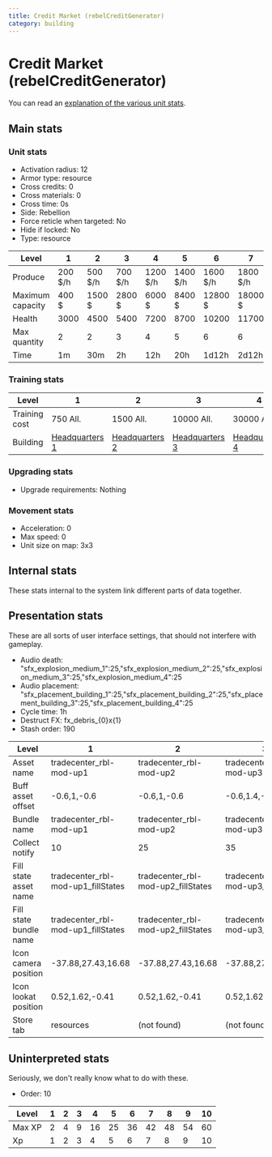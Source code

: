```yaml
---
title: Credit Market (rebelCreditGenerator)
category: building
---
```


# Credit Market (rebelCreditGenerator)

You can read an [explanation  of the various unit stats](unitexplained.md).

## Main stats

### Unit stats

  * Activation radius: 12
  * Armor type: resource
  * Cross credits: 0
  * Cross materials: 0
  * Cross time: 0s
  * Side: Rebellion
  * Force reticle when targeted: No
  * Hide if locked: No
  * Type: resource

|Level           |1      |2      |3      |4       |5       |6       |7       |8       |9       |10      |
|----------------|-------|-------|-------|--------|--------|--------|--------|--------|--------|--------|
|Produce         |200 $/h|500 $/h|700 $/h|1200 $/h|1400 $/h|1600 $/h|1800 $/h|2000 $/h|2200 $/h|2500 $/h|
|Maximum capacity|400 $  |1500 $ |2800 $ |6000 $  |8400 $  |12800 $ |18000 $ |24000 $ |52800 $ |120000 $|
|Health          |3000   |4500   |5400   |7200    |8700    |10200   |11700   |13200   |14700   |16200   |
|Max quantity    |2      |2      |3      |4       |5       |6       |6       |6       |6       |6       |
|Time            |1m     |30m    |2h     |12h     |20h     |1d12h   |2d12h   |4d      |6d      |1w3d    |


### Training stats

|Level        |1                             |2                             |3                             |4                             |5                             |6                             |7                             |8                             |9                             |10                             |
|-------------|------------------------------|------------------------------|------------------------------|------------------------------|------------------------------|------------------------------|------------------------------|------------------------------|------------------------------|-------------------------------|
|Training cost|750 All.                      |1500 All.                     |10000 All.                    |30000 All.                    |60000 All.                    |175000 All.                   |350000 All.                   |750000 All.                   |2000000 All.                  |3500000 All.                   |
|Building     |[Headquarters 1](rebelHQ.html)|[Headquarters 2](rebelHQ.html)|[Headquarters 3](rebelHQ.html)|[Headquarters 4](rebelHQ.html)|[Headquarters 5](rebelHQ.html)|[Headquarters 6](rebelHQ.html)|[Headquarters 7](rebelHQ.html)|[Headquarters 8](rebelHQ.html)|[Headquarters 9](rebelHQ.html)|[Headquarters 10](rebelHQ.html)|


### Upgrading stats

  * Upgrade requirements: Nothing

### Movement stats

  * Acceleration: 0
  * Max speed: 0
  * Unit size on map: 3x3

## Internal stats

These stats internal to the system link different parts of data together.


## Presentation stats

These are all sorts of user interface settings, that should not interfere with gameplay.

  * Audio death: "sfx_explosion_medium_1":25,"sfx_explosion_medium_2":25,"sfx_explosion_medium_3":25,"sfx_explosion_medium_4":25
  * Audio placement: "sfx_placement_building_1":25,"sfx_placement_building_2":25,"sfx_placement_building_3":25,"sfx_placement_building_4":25
  * Cycle time: 1h
  * Destruct FX: fx_debris_{0}x{1}
  * Stash order: 190

|Level                 |1                                 |2                                 |3                                 |4                                 |5                                 |6                                 |7                                 |8                                 |9                                 |10                                |
|----------------------|----------------------------------|----------------------------------|----------------------------------|----------------------------------|----------------------------------|----------------------------------|----------------------------------|----------------------------------|----------------------------------|----------------------------------|
|Asset name            |tradecenter_rbl-mod-up1           |tradecenter_rbl-mod-up2           |tradecenter_rbl-mod-up3           |tradecenter_rbl-mod-up4           |tradecenter_rbl-mod-up5           |tradecenter_rbl-mod-up6           |tradecenter_rbl-mod-up7           |tradecenter_rbl-mod-up8           |tradecenter_rbl-mod-up8           |tradecenter_rbl-mod-up8           |
|Buff asset offset     |-0.6,1,-0.6                       |-0.6,1,-0.6                       |-0.6,1.4,-0.6                     |-1.2,1.8,-1.2                     |-1.2,1.8,-1.2                     |-1.2,1.8,-1.2                     |-1.8,1.2,-1.6                     |-1.8,1.2,-1.6                     |-1.8,1.2,-1.6                     |-1.8,1.2,-1.6                     |
|Bundle name           |tradecenter_rbl-mod-up1           |tradecenter_rbl-mod-up2           |tradecenter_rbl-mod-up3           |tradecenter_rbl-mod-up4           |tradecenter_rbl-mod-up5           |tradecenter_rbl-mod-up6           |tradecenter_rbl-mod-up7           |tradecenter_rbl-mod-up8           |tradecenter_rbl-mod-up8           |tradecenter_rbl-mod-up8           |
|Collect notify        |10                                |25                                |35                                |60                                |70                                |80                                |90                                |100                               |110                               |125                               |
|Fill state asset name |tradecenter_rbl-mod-up1_fillStates|tradecenter_rbl-mod-up2_fillStates|tradecenter_rbl-mod-up3_fillStates|tradecenter_rbl-mod-up4_fillStates|tradecenter_rbl-mod-up5_fillStates|tradecenter_rbl-mod-up6_fillStates|tradecenter_rbl-mod-up7_fillStates|tradecenter_rbl-mod-up7_fillStates|tradecenter_rbl-mod-up7_fillStates|tradecenter_rbl-mod-up7_fillStates|
|Fill state bundle name|tradecenter_rbl-mod-up1_fillStates|tradecenter_rbl-mod-up2_fillStates|tradecenter_rbl-mod-up3_fillStates|tradecenter_rbl-mod-up4_fillStates|tradecenter_rbl-mod-up5_fillStates|tradecenter_rbl-mod-up6_fillStates|tradecenter_rbl-mod-up7_fillStates|tradecenter_rbl-mod-up7_fillStates|tradecenter_rbl-mod-up7_fillStates|tradecenter_rbl-mod-up7_fillStates|
|Icon camera position  |-37.88,27.43,16.68                |-37.88,27.43,16.68                |-37.88,27.43,16.68                |-41.78,30.16,18.87                |-41.78,30.16,18.87                |-41.78,30.16,18.87                |-44.52,31.83,19.62                |-47.05,30.01,16.18                |-47.05,30.01,16.18                |-47.05,30.01,16.18                |
|Icon lookat position  |0.52,1.62,-0.41                   |0.52,1.62,-0.41                   |0.52,1.62,-0.41                   |0.68,1.63,-0.05                   |0.68,1.63,-0.05                   |0.68,1.63,-0.05                   |0.57,1.54,-0.46                   |0.37,1.54,-0.73                   |0.37,1.54,-0.73                   |0.37,1.54,-0.73                   |
|Store tab             |resources                         |(not found)                       |(not found)                       |(not found)                       |(not found)                       |(not found)                       |(not found)                       |(not found)                       |(not found)                       |(not found)                       |


## Uninterpreted stats

Seriously, we don't really know what to do with these.

  * Order: 10

|Level |1|2|3|4 |5 |6 |7 |8 |9 |10|
|------|-|-|-|--|--|--|--|--|--|--|
|Max XP|2|4|9|16|25|36|42|48|54|60|
|Xp    |1|2|3|4 |5 |6 |7 |8 |9 |10|



